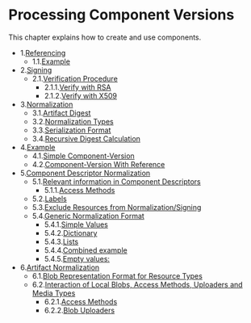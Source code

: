 # Processing Component Versions <Core>

This chapter explains how to create and use components.

* 1.[Referencing](01-references.md#referencing)
  * 1.1.[Example](01-references.md#example)
* 2.[Signing](03-signing.md#signing)
  * 2.1.[Verification Procedure](03-signing.md#verification-procedure)
    * 2.1.1.[Verify with RSA](03-signing.md#verify-with-rsa)
    * 2.1.2.[Verify with X509](03-signing.md#verify-with-x509)
* 3.[Normalization](04-digest.md#normalization)
  * 3.1.[Artifact Digest](04-digest.md#artifact-digest)
  * 3.2.[Normalization Types](04-digest.md#normalization-types)
  * 3.3.[Serialization Format](04-digest.md#serialization-format)
  * 3.4.[Recursive Digest Calculation](04-digest.md#recursive-digest-calculation)
* 4.[Example](04-digest.md#example)
  * 4.1.[Simple Component-Version](04-digest.md#simple-component-version)
  * 4.2.[Component-Version With Reference](04-digest.md#component-version-with-reference)
* 5.[Component Descriptor Normalization](04-digest.md#component-descriptor-normalization)
  * 5.1.[Relevant information in Component Descriptors](04-digest.md#relevant-information-in-component-descriptors)
    * 5.1.1.[Access Methods](04-digest.md#access-methods)
  * 5.2.[Labels](04-digest.md#labels)
  * 5.3.[Exclude Resources from Normalization/Signing](04-digest.md#exclude-resources-from-normalizationsigning)
  * 5.4.[Generic Normalization Format](04-digest.md#generic-normalization-format)
    * 5.4.1.[Simple Values](04-digest.md#simple-values)
    * 5.4.2.[Dictionary](04-digest.md#dictionary)
    * 5.4.3.[Lists](04-digest.md#lists)
    * 5.4.4.[Combined example](04-digest.md#combined-example)
    * 5.4.5.[Empty values:](04-digest.md#empty-values)
* 6.[Artifact Normalization](04-digest.md#artifact-normalization)
  * 6.1.[Blob Representation Format for Resource Types](04-digest.md#blob-representation-format-for-resource-types)
  * 6.2.[Interaction of Local Blobs, Access Methods, Uploaders and Media Types](04-digest.md#interaction-of-local-blobs-access-methods-uploaders-and-media-types)
    * 6.2.1.[Access Methods](04-digest.md#access-methods)
    * 6.2.2.[Blob Uploaders](04-digest.md#blob-uploaders)

